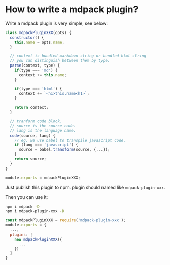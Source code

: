 # How to write a mdpack plugin?

Write a mdpack plugin is very simple, see below:

```javascript
class mdpackPluginXXX(opts) {
  constructor() {
    this.name = opts.name;
  }

  // context is bundled markdown string or bundled html string
  // you can distinguish between them by type.
  parse(context, type) {
    if(type === 'md') {
      context += this.name;
    }

    if(type === 'html') {
      context += `<h1>this.name<h1>`;
    }

    return context;
  }

  // tranform code block.
  // source is the source code.
  // lang is the language name.
  code(source, lang) {
    // eg. we use babel to transpile javascript code.
    if (lang === 'javascript') {
      source = babel.transform(source, {...});
    }
    return source;
  }
}

module.exports = mdpackPluginXXX;

```

Just publish this plugin to npm. plugin should named like `mdpack-plugin-xxx`.

Then you can use it:

```bash
npm i mdpack -D
npm i mdpack-plugin-xxx -D
```

```javascript
const mdpackPluginXXX = require('mdpack-plugin-xxx');
module.exports = {
  ...,
  plugins: [
    new mdpackPluginXXX({
      ...
    })
  ]
}
```
